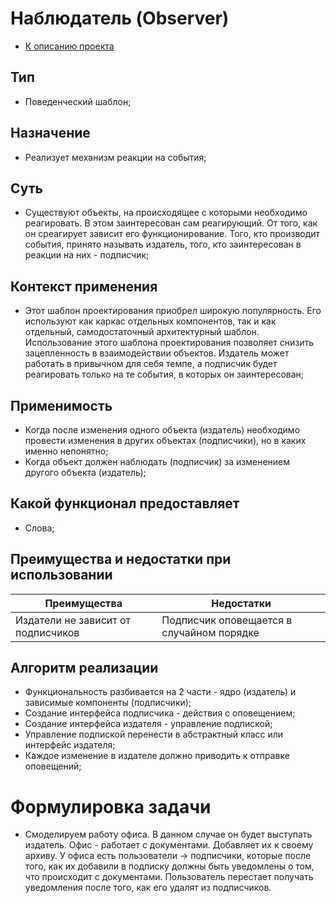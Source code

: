 # Наблюдатель (Observer)
* [К описанию проекта](https://github.com/engine-it-in/java-design-patterns)
## Тип
* Поведенческий шаблон;
## Назначение
* Реализует механизм реакции на события;
## Суть
* Существуют объекты, на происходящее с которыми необходимо реагировать.
В этом заинтересован сам реагирующий. От того, как он среагирует зависит его
функционирование. Того, кто производит события, принято называть издатель, того, кто
заинтересован в реакции на них - подписчик;
## Контекст применения
* Этот шаблон проектирования приобрел широкую популярность. 
Его используют как каркас отдельных компонентов, так и как отдельный, 
самодостаточный архитектурный шаблон. Использование этого шаблона проектирования
позволяет снизить зацепленность в взаимодействии объектов. Издатель может работать 
в привычном для себя темпе, а подписчик будет реагировать только на те события,
в которых он заинтересован;
## Применимость
* Когда после изменения одного объекта (издатель) необходимо провести изменения 
в других объектах (подписчики), но в каких именно непонятно;
* Когда объект должен наблюдать (подписчик) за изменением другого объекта (издатель);
## Какой функционал предоставляет
* Слова;
## Преимущества и недостатки при использовании
| Преимущества                        | Недостатки                                |
|-------------------------------------|-------------------------------------------|
| Издатели не зависит от подписчиков  | Подписчик оповещается в случайном порядке |
## Алгоритм реализации
* Функциональность разбивается на 2 части - 
ядро (издатель) и зависимые компоненты (подписчики);
* Создание интерфейса подписчика - действия с оповещением;
* Создание интерфейса издателя - управление подпиской;
* Управление подпиской перенести в абстрактный класс или интерфейс издателя;
* Каждое изменение в издателе должно приводить к отправке оповещений;
# Формулировка задачи
*  Смоделируем работу офиса. В данном случае он будет выступать издатель. 
Офис - работает с документами. Добавляет их к своему архиву. 
У офиса есть пользователи -> подписчики, которые после того, 
как их добавили в подписку должны быть уведомлены о том, 
что происходит с документами. Пользователь перестает получать уведомления после того, 
как его удалят из подписчиков.